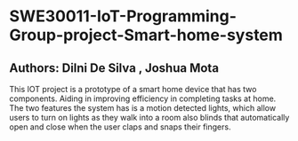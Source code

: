 # SWE30011-IoT-Programming-Group-project-Smart-home-system

## Authors: Dilni De Silva , Joshua Mota

This IOT project is a prototype of a smart home device that has two components. Aiding in improving efficiency in completing tasks at home.  The two features the system has is a motion detected lights, which allow users to turn on lights as they walk into a room also blinds that automatically open and close when the user claps and snaps their fingers.

